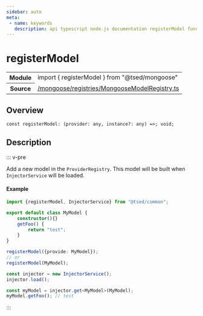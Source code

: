 ```yaml
---
sidebar: auto
meta:
 - name: keywords
   description: api typescript node.js documentation registerModel function
---
```

# registerModel <Badge text="Function" type="function"/>
<!-- Summary -->
<section class="symbol-info"><table class="is-full-width"><tbody><tr><th>Module</th><td><div class="lang-typescript"><span class="token keyword">import</span> { registerModel }&nbsp;<span class="token keyword">from</span>&nbsp;<span class="token string">"@tsed/mongoose"</span></div></td></tr><tr><th>Source</th><td><a href="https://github.com/Romakita/ts-express-decorators/blob/v4.30.1/src//mongoose/registries/MongooseModelRegistry.ts#L0-L0">/mongoose/registries/MongooseModelRegistry.ts</a></td></tr></tbody></table></section>

<!-- Overview -->
## Overview


<pre><code class="typescript-lang "><span class="token keyword">const</span> registerModel<span class="token punctuation">:</span> <span class="token punctuation">(</span>provider<span class="token punctuation">:</span> <span class="token keyword">any</span><span class="token punctuation">,</span> instance?<span class="token punctuation">:</span> <span class="token keyword">any</span><span class="token punctuation">)</span> =&gt<span class="token punctuation">;</span> <span class="token keyword">void</span><span class="token punctuation">;</span></code></pre>



<!-- Description -->
## Description

::: v-pre

Add a new model in the `ProviderRegistry`.
This model will be built when `InjectorService` will be loaded.

#### Example

```typescript
import {registerModel, InjectorService} from "@tsed/common";

export default class MyModel {
    constructor(){}
    getFoo() {
        return "test";
    }
}

registerModel({provide: MyModel});
// or
registerModel(MyModel);

const injector = new InjectorService();
injector.load();

const myModel = injector.get<MyModel>(MyModel);
myModel.getFoo(); // test
```


:::